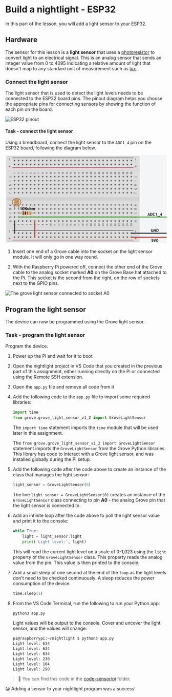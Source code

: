 # Build a nightlight - ESP32

In this part of the lesson, you will add a light sensor to your ESP32.

## Hardware

The sensor for this lesson is a **light sensor** that uses a [photoresistor](https://wikipedia.org/wiki/Photodiode) to convert light to an electrical signal. This is an analog sensor that sends an integer value from 0 to 4095 indicating a relative amount of light that doesn't map to any standard unit of measurement such as [lux](https://wikipedia.org/wiki/Lux).

### Connect the light sensor

The light sensor that is used to detect the light levels needs to be connected to the ESP32 board pins. The pinout diagram helps you choose the appropriate pins for connecting sensors by showing the function of each pin on the board.

![ESP32 pinout](../../../images/esp-pinout.png)

#### Task - connect the light sensor

Using a breadboard, connect the light sensor to the `ADC1_4` pin on the ESP32 board, following the diagram below.

![A light sensor](../../../images/esp-photoresistor.png)







1. Insert one end of a Grove cable into the socket on the light sensor module. It will only go in one way round.

1. With the Raspberry Pi powered off, connect the other end of the Grove cable to the analog socket marked **A0** on the Grove Base hat attached to the Pi. This socket is the second from the right, on the row of sockets next to the GPIO pins.

![The grove light sensor connected to socket A0](../../../images/pi-light-sensor.png)

## Program the light sensor

The device can now be programmed using the Grove light sensor.

### Task - program the light sensor

Program the device.

1. Power up the Pi and wait for it to boot

1. Open the nightlight project in VS Code that you created in the previous part of this assignment, either running directly on the Pi or connected using the Remote SSH extension.

1. Open the `app.py` file and remove all code from it

1. Add the following code to the `app.py` file to import some required libraries:

    ```python
    import time
    from grove.grove_light_sensor_v1_2 import GroveLightSensor
    ```

    The `import time` statement imports the `time` module that will be used later in this assignment.

    The `from grove.grove_light_sensor_v1_2 import GroveLightSensor` statement imports the `GroveLightSensor` from the Grove Python libraries. This library has code to interact with a Grove light sensor, and was installed globally during the Pi setup.

1. Add the following code after the code above to create an instance of the class that manages the light sensor:

    ```python
    light_sensor = GroveLightSensor(0)
    ```

    The line `light_sensor = GroveLightSensor(0)` creates an instance of the `GroveLightSensor` class connecting to pin **A0** - the analog Grove pin that the light sensor is connected to.

1. Add an infinite loop after the code above to poll the light sensor value and print it to the console:

    ```python
    while True:
        light = light_sensor.light
        print('Light level:', light)
    ```

    This will read the current light level on a scale of 0-1,023 using the `light` property of the `GroveLightSensor` class. This property reads the analog value from the pin. This value is then printed to the console.

1. Add a small sleep of one second at the end of the `loop` as the light levels don't need to be checked continuously. A sleep reduces the power consumption of the device.

    ```python
    time.sleep(1)
    ```

1. From the VS Code Terminal, run the following to run your Python app:

    ```sh
    python3 app.py
    ```

    Light values will be output to the console. Cover and uncover the light sensor, and the values will change:

    ```output
    pi@raspberrypi:~/nightlight $ python3 app.py 
    Light level: 634
    Light level: 634
    Light level: 634
    Light level: 230
    Light level: 104
    Light level: 290
    ```

> 💁 You can find this code in the [code-sensor/pi](code-sensor/pi) folder.

😀 Adding a sensor to your nightlight program was a success!
